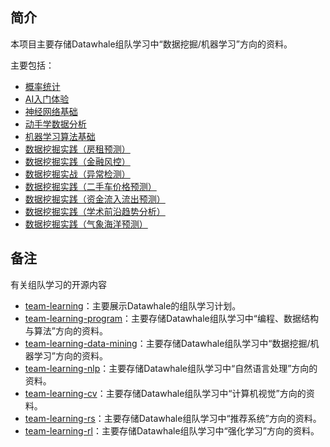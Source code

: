 ﻿
## 简介

本项目主要存储Datawhale组队学习中“数据挖掘/机器学习”方向的资料。

主要包括：
- [概率统计](https://github.com/datawhalechina/team-learning-data-mining/tree/master/ProbabilityStatistics)
- [AI入门体验](https://github.com/datawhalechina/team-learning-data-mining/tree/master/IntroductionExperienceAI)
- [神经网络基础](https://github.com/datawhalechina/team-learning-data-mining/tree/master/NeuralNetwork)
- [动手学数据分析](https://github.com/datawhalechina/team-learning-data-mining/tree/master/HandsOnDataAnalysis)
- [机器学习算法基础](https://github.com/datawhalechina/team-learning-data-mining/tree/master/MachineLearningFundamentals)
- [数据挖掘实践（房租预测）](https://github.com/datawhalechina/team-learning-data-mining/tree/master/RentForecast)
- [数据挖掘实践（金融风控）](https://github.com/datawhalechina/team-learning-data-mining/tree/master/FinancialRiskControl)
- [数据挖掘实战（异常检测）](https://github.com/datawhalechina/team-learning-data-mining/tree/master/AnomalyDetection)
- [数据挖掘实践（二手车价格预测）](https://github.com/datawhalechina/team-learning-data-mining/tree/master/SecondHandCarPriceForecast)
- [数据挖掘实践（资金流入流出预测）](https://github.com/datawhalechina/team-learning-data-mining/tree/master/PurchaseAndRedemptionForecast)
- [数据挖掘实践（学术前沿趋势分析）](https://github.com/datawhalechina/team-learning-data-mining/tree/master/AcademicTrends)
- [数据挖掘实践（气象海洋预测）](https://github.com/datawhalechina/team-learning-data-mining/tree/master/WeatherOceanForecasts)



## 备注

有关组队学习的开源内容

- [team-learning](https://github.com/datawhalechina/team-learning)：主要展示Datawhale的组队学习计划。
- [team-learning-program](https://github.com/datawhalechina/team-learning-program)：主要存储Datawhale组队学习中“编程、数据结构与算法”方向的资料。
- [team-learning-data-mining](https://github.com/datawhalechina/team-learning-data-mining)：主要存储Datawhale组队学习中“数据挖掘/机器学习”方向的资料。
- [team-learning-nlp](https://github.com/datawhalechina/team-learning-nlp)：主要存储Datawhale组队学习中“自然语言处理”方向的资料。
- [team-learning-cv](https://github.com/datawhalechina/team-learning-cv)：主要存储Datawhale组队学习中“计算机视觉”方向的资料。
- [team-learning-rs](https://github.com/datawhalechina/team-learning-rs)：主要存储Datawhale组队学习中“推荐系统”方向的资料。
- [team-learning-rl](https://github.com/datawhalechina/team-learning-rl)：主要存储Datawhale组队学习中“强化学习”方向的资料。